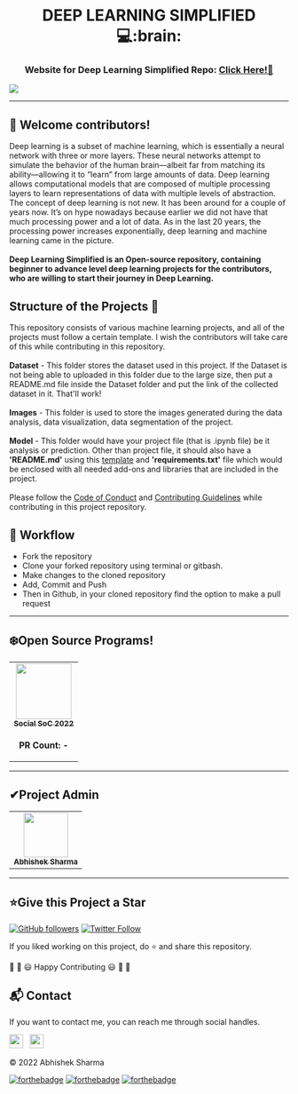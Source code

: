 <div align="center">
  <h1>DEEP LEARNING SIMPLIFIED 💻:brain:</h1>
  <h3>Website for Deep Learning Simplified Repo: <a href="https://tinyurl.com/deep-learning-simplified">Click Here!🎯</a></h3>
</div>

![](https://github.com/abhisheks008/DL-Simplified/blob/main/.github/Assets/deep%20learning%20(2).png)

******************************************************
## 🔴 Welcome contributors!
Deep learning is a subset of machine learning, which is essentially a neural network with three or more layers. These neural networks attempt to simulate the behavior of the human brain—albeit far from matching its ability—allowing it to “learn” from large amounts of data. Deep learning allows computational models that are composed of multiple processing layers to learn representations of data with multiple levels of abstraction. The concept of deep learning is not new. It has been around for a couple of years now. It’s on hype nowadays because earlier we did not have that much processing power and a lot of data. As in the last 20 years, the processing power increases exponentially, deep learning and machine learning came in the picture. </br> </br>
**Deep Learning Simplified is an Open-source repository, containing beginner to advance level deep learning projects for the contributors, who are willing to start their journey in Deep Learning.**

## Structure of the Projects 📝
This repository consists of various machine learning projects, and all of the projects must follow a certain template. I wish the contributors will take care of this while contributing in this repository. <br><br>
**Dataset** - This folder stores the dataset used in this project. If the Dataset is not being able to uploaded in this folder due to the large size, then put a README.md file inside the Dataset folder and put the link of the collected dataset in it. That'll work!<br><br>
**Images** - This folder is used to store the images generated during the data analysis, data visualization, data segmentation of the project.<br><br>
**Model** - This folder would have your project file (that is .ipynb file) be it analysis or prediction. Other than project file, it should also have a **'README.md'** using this [template](https://github.com/abhisheks008/DL-Simplified/blob/main/.github/readme_template.md) and **'requirements.txt'** file which would be enclosed with all needed add-ons and libraries that are included in the project.</br></br>
Please follow the [Code of Conduct](https://github.com/abhisheks008/DL-Simplified/blob/main/Code_of_conduct.md) and [Contributing Guidelines](https://github.com/abhisheks008/DL-Simplified/blob/main/CONTRIBUTING.md) while contributing in this project repository.

## 🧮 Workflow
- Fork the repository
- Clone your forked repository using terminal or gitbash.
- Make changes to the cloned repository
- Add, Commit and Push
- Then in Github, in your cloned repository find the option to make a pull request


*************************************************************
## ❄️Open Source Programs!
<table>
<tr>
 <td align="center">
<a href="https://ssoc.getsocialnow.co/#"><img src="https://github.com/abhisheks008/DL-Simplified/blob/main/.github/Assets/logo-1.jpg" width=100px height=100px /><br /><sub><b>Social SoC 2022</b></sub></a><br /><sub><h3>PR Count: -</h3></sub>
 </td>
</tr>
</table>
  
*************************************************************

<h2>✔Project Admin</h2>

<table>
  <tr>
<td align="center"><a href="https://github.com/abhisheks008"><img src="https://avatars.githubusercontent.com/u/68724349?v=4" width="80px;" alt=""/><br /><sub><b>Abhishek Sharma</b></sub></a></td>
  </tr>
</table>


**************************************************************
<h2>⭐Give this Project a Star</h2>

[![GitHub followers](https://img.shields.io/github/followers/abhisheks008.svg?label=Follow%20@abhisheks008&style=social)](https://github.com/abhisheks008/)  [![Twitter Follow](https://img.shields.io/twitter/follow/Abhishe08346491?style=social)](https://twitter.com/Abhishe08346491)

If you liked working on this project, do ⭐ and share this repository.

🎉 🎊 😃 Happy Contributing 😃 🎊 🎉

<h2>📬 Contact</h2>

If you want to contact me, you can reach me through social handles.

<a href="https://twitter.com/Abhishe08346491"><img src="https://upload.wikimedia.org/wikipedia/fr/thumb/c/c8/Twitter_Bird.svg/1200px-Twitter_Bird.svg.png" width="25"></img></a>&nbsp;&nbsp; <a href="https://www.linkedin.com/in/abhishek-sharma-aa06a9183/"><img src="https://www.felberpr.com/wp-content/uploads/linkedin-logo.png" width="25"></img></a>


© 2022 Abhishek Sharma


[![forthebadge](https://forthebadge.com/images/badges/built-with-love.svg)](https://forthebadge.com) [![forthebadge](https://forthebadge.com/images/badges/built-by-developers.svg)](https://forthebadge.com) [![forthebadge](https://forthebadge.com/images/badges/built-with-swag.svg)](https://forthebadge.com)
